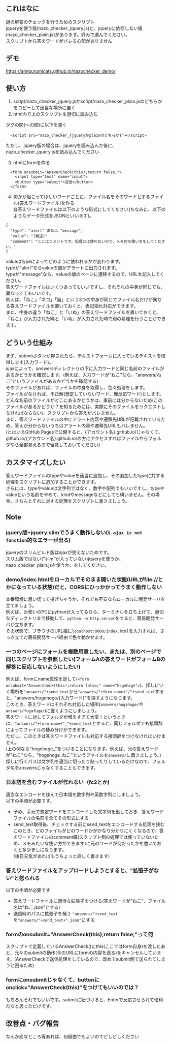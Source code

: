 ## これはなに
謎の解答のチェックを行うためのスクリプト  
jqueryを使う版(nazo_checker_jquery.js)と、jqueryに依存しない版(nazo_checker_plain.js)があります。好みで選んでください。  
スクリプトから答えワードがバレる心配がありません

## デモ
https://amigurumicats.github.io/nazochecker_demo/

## 使い方
1. script/nazo_checker_jquery.jsかscript/nazo_checker_plain.jsのどちらかをコピーして適当な場所に置く  
2. html内で上のスクリプトを適切に読み込む  
<head>タグの間(<head>〜</head>の間)に以下を書く

```
  <script src="nazo_checker_{jqueryかplainのどちらか}"></script>
```
ただし、jquery版の場合は、jqueryを読み込んだ後に、nazo_checker_jquery.jsを読み込んでください

3. htmlにformを作る

```
  <form onsubmit="AnswerCheck(this);return false;">
    <input type="text" name="input">
    <button type="submit">送信</button>
  </form>
```

4. 何かが起こってほしいワードごとに、ファイル名をそのワードとするファイル(答えワードファイル)を作る  
各答えワードファイルは以下のような形式にしてください(ちなみに、以下のようなデータ形式をJSONといいます)。
```
{
  "type": "alert" または "message",
  "value": "(後述)"
  "comment": "ここはコメントです。処理には使わないので、メモ的な使い方をしてください。"
}
```
valueはtypeによってどのように使われるかが変わります。  
typeが"alert"ならvalueの値がアラートに出力されます。  
typeが"message"なら、valueの値のページに遷移するので、URLを記入してください。  
答えワードファイルはいくつあってもいいですし、それぞれの中身が同じでも、異なっててもいいです。  
例えば、「ねこ」「ネコ」「猫」という3つの中身が同じでファイル名だけが異なる答えワードファイルを置いておくと、表記揺れ対応ができます。  
また、中身の違う「ねこ」と「いぬ」の答えワードファイルを置いておくと、「ねこ」が入力された時と「いぬ」が入力された時で別の処理を行うことができます。  

## どういう仕組み
まず、submitボタンが押されたら、テキストフォームに入っているテキストを取得します(入力ワード)。  
ajaxによって、answersディレクトリの下に入力ワードと同じ名前のファイルがあるかどうかを確認します。(例えば、入力ワードが"ねこ"なら、"answers/ねこ"というファイルがあるかどうかを確認する)  
そのファイルがあれば、ファイルの中身を取得し、色々処理をします。  
ファイルがなければ、不正解(想定していないワード、無反応ワード)とします。  
どんな名前のファイルがどこにあるかどうかは、事前には分からないため(このファイルがあるかどうか？を知るためには、実際にそのファイルをリクエストしなければならない)、スクリプトから答えがバレません。  
また、答えワードファイルの中にアラート内容や遷移先URLが記載されているため、答えが分からないうちはアラート内容や遷移先URLもバレません。  
(とはいえGitHub Pagesで公開すると、{アカウント名}.github.io/じゃなくて、github.io/{アカウント名}.github.io/の方にアクセスすればファイルやらフォルダやら全部見えるので留意しておいてください)

## カスタマイズしたい
答えワードファイルのtypeやvalueを適当に追加し、その追加したtypeに対する処理をスクリプトに追加することができます。  
さらには、typeやvalueは文字列ではなく、数字や配列でもいいですし、typeやvalueという名前をやめて、kindやmessageなどにしても構いません。その場合、きちんとそれに対する処理をスクリプトに書きましょう。

## Note
### jquery版+jquery.slimでうまく動作しない(`$.ajax is not function`的なエラーが出る)
jqueryのスリムビルド版はajaxが使えないためです。  
スリム版ではない("slim"が入っていない)jqueryを使うか、nazo_checker_plain.jsを使うか、をしてください。

### demo/index.htmlをローカルでそのまま開いた状態(URLがfile://とかになっている状態)だと、CORSにひっかかってうまく動作しない
本番環境に思い切って投げちゃうか、それでも不安ならローカルに開発サーバを立てましょう。  
例えば、お使いのPCにpythonが入ってるなら、ターミナルを立ち上げて、適切なディレクトリまで移動して、`python -m http.server`をすると、簡易開発サーバが立ちます。  
その状態で、ブラウザのURL欄に`localhost:8000/index.html`を入力すれば、さっき立てた簡易開発サーバ経由で色々動かせます。

### 一つのページにフォームを複数用意したい、または、別のページで同じスクリプトを参照したい(フォームAの答えワードがフォームBの解答に反応しないようにしたい)
例えば、formにname属性を足して(`<form onsubmit="AnswerCheck(this);return false;" name="hogehoge">`)、探しにいく場所を`"answers/"+send_text`から`"answers/"+form.name+"/"+send_text`すると、"answers/hogehoge/{入力ワード}"を探すようになります。  
このとき、答えワードはそれぞれ対応した場所(`answers/hogehoge/`や`answers/fugafuga/`)に置くようにしましょう。  
答えワードに対してフォルダが増えすぎて大変！というときは、`"answers/"+form.name+"_"+send_text`とすると、同じフォルダでも接頭辞によってファイルの棲み分けができます。  
ただし、このときは答えワードファイルも対応する接頭辞をつけなければいけません。  
(上の例なら"hogehoge_"をつけることになります。例えば、元の答えワードが"ねこ"なら、"hogehoge_ねこ"というファイルを`answers/`に置きましょう。)  
探しに行くパスは文字列を適当に切ったり貼ったりしているだけなので、フォルダ名をanswersじゃなくすることもできます。

### 日本語を含むファイルが作れない（fc2とか)
適当なエンコードを挟んで日本語を数字列や英数字列にしましょう。  
以下の手順が必要です。  
- 予め、手元で想定ワードをエンコードした文字列を出しておき、答えワードファイルの名前を全てその形式にする
- send_text取得後、チェックする前にsend_textをエンコードする処理を挟む
このとき、どのファイルがどのワードかがかなり分かりにくくなるので、答えワードファイルのcomment欄(スクリプト側の処理では使っていないため、メモみたいな使い方ができます)に元のワードが何だったかを書いておくと多少ましになります。  
(後日元気があればもうちょっと詳しく書きます)

### 答えワードファイルをアップロードしようとすると、"拡張子がない"と怒られる
以下の手順が必要です  
- 答えワードファイルに適当な拡張子をつける(答えワードが"ねこ"、ファイル名は"ねこ.json"とする)
- 送信時のパスに拡張子を補う
`"answers/"+send_text`を`"answers/"+send_text+".json"`にする

### formのonsubmit="AnswerCheck(this);return false;"って何
スクリプトで定義しているAnswerCheck()にthis(ここではform自身)を渡したあと、元々のsubmitの動作(今のURLにformの内容を送る)をキャンセルしています。(AnswerCheckで送信処理をしているので、改めてsubmit側で送られてしまうと困るため)

### formにonsubmitじゃなくて、buttonにonclick="AnswerCheck(this)"をつけてもいいのでは？
もちろんそれでもいいです。submitに紐づけると、Enterで反応させられて便利だなと思っただけです。

## 改善点・バグ報告
なんか変なところ等あれば、何経由でもよいのでどしどしください
